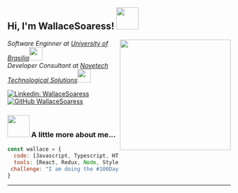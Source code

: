 <h2> Hi, I'm WallaceSoaress! <img src="https://media.giphy.com/media/mGcNjsfWAjY5AEZNw6/giphy.gif" width="50"></h2>
<img align='right' src="https://i.gifer.com/3BBS.gif" width="250">
<p><em>Software Enginner at <a href="https://estacio.br/">University of Brasilia</a><img src="https://media.giphy.com/media/fYSnHlufseco8Fh93Z/giphy.gif" width="30"></br>Developer Consultant at <a href="https://novetech.com.br/">Novetech Technological Solutions</a><img src="https://media.giphy.com/media/WUlplcMpOCEmTGBtBW/giphy.gif" width="30"> 
</em></p>

[![Linkedin: WallaceSoaress](https://img.shields.io/badge/-wallacepsoares-blue?style=flat-square&logo=Linkedin&logoColor=white&link=https://www.linkedin.com/in/wallacepsoares/)](https://www.linkedin.com/in/wallacepsoares/)
[![GitHub WallaceSoaress](https://img.shields.io/github/followers/WallaceSoaress?label=follow&style=social)](https://github.com/WallaceSoaress)


### <img src="https://media.giphy.com/media/VgCDAzcKvsR6OM0uWg/giphy.gif" width="50"> A little more about me...  

```javascript
const wallace = {
  code: [Javascript, Typescript, HTML, CSS, C#, Python],
  tools: [React, Redux, Node, Styled-Components]
 challenge: "I am doing the #100DaysOfCode challenge focused on react and typescript"
}
```
---
